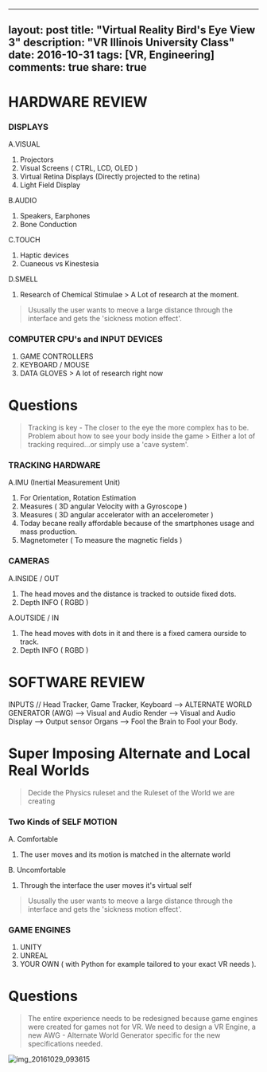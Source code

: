 
---
layout: post
title: "Virtual Reality Bird's Eye View 3"
description: "VR Illinois University Class"
date: 2016-10-31
tags: [VR, Engineering]
comments: true
share: true
---
# HARDWARE REVIEW

### DISPLAYS

A.VISUAL
   1. Projectors
   2. Visual Screens ( CTRL, LCD, OLED )
   3. Virtual Retina Displays (Directly projected to the retina)
   4. Light Field Display

B.AUDIO
   1. Speakers, Earphones
   2. Bone Conduction

C.TOUCH
   1. Haptic devices
   2. Cuaneous vs Kinestesia

D.SMELL
   1. Research of Chemical Stimulae > A Lot of research at the moment.

> Ususally the user wants to meove a large distance through the interface and gets the 'sickness motion effect'.

### COMPUTER CPU's and INPUT DEVICES

1. GAME CONTROLLERS
2. KEYBOARD / MOUSE
3. DATA GLOVES > A lot of research right now

# Questions

> Tracking is key -  The closer to the eye the more complex has to be.
> Problem about how to see your body inside the game > Either a lot of tracking required...or simply use a 'cave system'.

### TRACKING HARDWARE

A.IMU (Inertial Measurement Unit)
   1. For Orientation, Rotation Estimation
   2. Measures ( 3D angular Velocity with a Gyroscope )
   3. Measures ( 3D angular accelerator with an accelerometer )
   4. Today becane really affordable because of the smartphones usage and mass production.
   5. Magnetometer ( To measure the magnetic fields )

### CAMERAS

A.INSIDE / OUT
   1. The head moves and the distance is tracked to outside fixed dots.
   2. Depth INFO ( RGBD )

A.OUTSIDE / IN
   1. The head moves with dots in it and there is a fixed camera ourside to track.
   2. Depth INFO ( RGBD )
   
# SOFTWARE REVIEW

INPUTS // Head Tracker, Game Tracker, Keyboard --> ALTERNATE WORLD GENERATOR (AWG) --> Visual and Audio Render -->
          Visual and Audio Display --> Output sensor Organs --> Fool the Brain to Fool your Body.
          
# Super Imposing Alternate and Local Real Worlds

> Decide the Physics ruleset and the Ruleset of the World we are creating

### Two Kinds of SELF MOTION

A. Comfortable
   1. The user moves and its motion is matched in the alternate world
   
B. Uncomfortable
   1. Through the interface the user moves it's virtual self

> Ususally the user wants to meove a large distance through the interface and gets the 'sickness motion effect'.

### GAME ENGINES

1. UNITY
2. UNREAL
3. YOUR OWN ( with Python for example tailored to your exact VR needs ).
   
# Questions

> The entire experience needs to be redesigned because game engines were created for games not for VR.
> We need to design a VR Engine, a new AWG - Alternate World Generator specific for the new specifications needed.
   
![img_20161029_093615](https://cloud.githubusercontent.com/assets/17754060/19830032/b8ce0bca-9dbd-11e6-86f2-2d208196f2c9.jpg)
